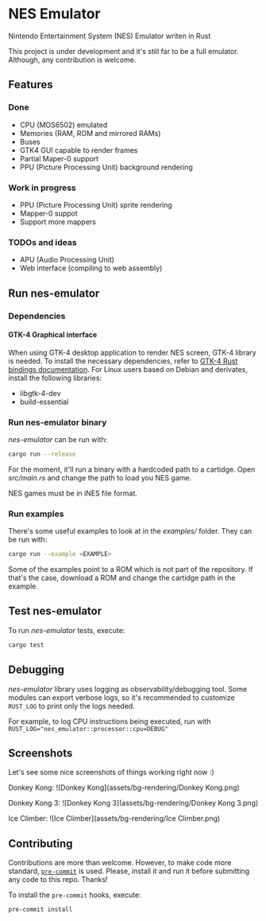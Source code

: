 # NES Emulator

Nintendo Entertainment System (NES) Emulator writen in Rust

This project is under development and it's still far to be a full emulator.
Although, any contribution is welcome.


## Features

### Done

- CPU (MOS6502) emulated
- Memories (RAM, ROM and mirrored RAMs)
- Buses
- GTK4 GUI capable to render frames
- Partial Maper-0 support
- PPU (Picture Processing Unit) background rendering

### Work in progress

- PPU (Picture Processing Unit) sprite rendering
- Mapper-0 suppot
- Support more mappers

### TODOs and ideas

- APU (Audio Processing Unit)
- Web interface (compiling to web assembly)


## Run nes-emulator

### Dependencies

#### GTK-4 Graphical interface

When using GTK-4 desktop application to render NES screen, GTK-4 library is
needed. To install the necessary dependencies, refer to [GTK-4 Rust bindings
documentation](https://gtk-rs.org/gtk4-rs/stable/latest/book/installation.html).
For Linux users based on Debian and derivates, install the following libraries:
- libgtk-4-dev
- build-essential

### Run nes-emulator binary

*nes-emulator* can be run with:
``` bash
cargo run --release
```

For the moment, it'll run a binary with a hardcoded path to a cartidge. Open
*src/main.rs* and change the path to load you NES game.

NES games must be in iNES file format.

### Run examples

There's some useful examples to look at in the *examples/* folder. They can be
run with:
``` bash
cargo run --example <EXAMPLE>
```

Some of the examples point to a ROM which is not part of the repository. If
that's the case, download a ROM and change the cartidge path in the example.


## Test nes-emulator

To run *nes-emulator* tests, execute:

``` bash
cargo test
```


## Debugging

*nes-emulator* library uses logging as observability/debugging tool. Some
modules can export verbose logs, so it's recommended to customize `RUST_LOG` to
print only the logs needed.

For example, to log CPU instructions being executed, run with `RUST_LOG="nes_emulator::processor::cpu=DEBUG"`


## Screenshots

Let's see some nice screenshots of things working right now :)

Donkey Kong:
![Donkey Kong](assets/bg-rendering/Donkey Kong.png)

Donkey Kong 3:
![Donkey Kong 3](assets/bg-rendering/Donkey Kong 3.png)

Ice Climber:
![Ice Climber](assets/bg-rendering/Ice Climber.png)

## Contributing

Contributions are more than welcome. However, to make code more standard,
[`pre-commit`](https://pre-commit.com/) is used. Please, install it and run it
before submitting any code to this repo. Thanks!

To install the `pre-commit` hooks, execute:

``` shell
pre-commit install
```
